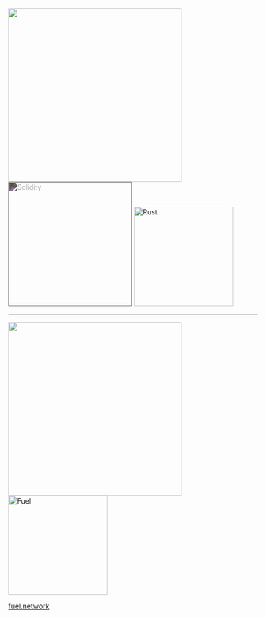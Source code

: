 <div class="container">

<div class="col">
<img src="./images/sway_logo.jpg" width=350px class="circular--square"/>
</div>

<div class="col">
<img src="./images/solidity_logo.png" height=250px alt="Solidity" style="filter: invert(70%);"/>
<img src="./images/rust_logo.png" height=200px alt="Rust"/>
</div>

</div>

---

<div class="container">

<div class="col">
<img src="./images/sway_logo.jpg" width=350px class="circular--square"/>
</div>

<div class="col">
<img src="./images/fuel_logo.png" height=200px alt="Fuel"/>

[fuel.network](https://fuel.network/)
</div>

</div>
